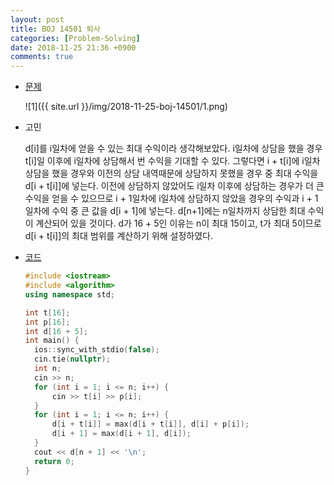 ```yaml
---
layout: post
title: BOJ 14501 퇴사
categories: [Problem-Solving]
date: 2018-11-25 21:36 +0900
comments: true
---
```


* [문제](https://www.acmicpc.net/problem/14501)

  ![1]({{ site.url }}/img/2018-11-25-boj-14501/1.png)

* 고민

  d[i]를 i일차에 얻을 수 있는 최대 수익이라 생각해보았다. i일차에 상담을 했을 경우 t[i]일 이후에 i일차에 상담해서 번 수익을 기대할 수 있다. 그렇다면 i + t[i]에 i일차 상담을 했을 경우와 이전의 상담 내역때문에 상담하지 못했을 경우 중 최대 수익을 d[i + t[i]]에 넣는다. 이전에 상담하지 않았어도 i일차 이후에 상담하는 경우가 더 큰 수익을 얻을 수 있으므로 i + 1일차에 i일차에 상담하지 않았을 경우의 수익과 i + 1일차에 수익 중 큰 값을 d[i + 1]에 넣는다. d[n+1]에는 n일차까지 상담한 최대 수익이 계산되어 있을 것이다. d가 16 + 5인 이유는 n이 최대 15이고, t가 최대 5이므로 d[i + t[i]]의 최대 범위를 계산하기 위해 설정하였다.

* [코드](https://github.com/Luvery93/Problem-Solving/blob/master/BOJ/14501.cpp)

  ```c++
  #include <iostream>
  #include <algorithm>
  using namespace std;
  
  int t[16];
  int p[16];
  int d[16 + 5];
  int main() {
  	ios::sync_with_stdio(false);
  	cin.tie(nullptr);
  	int n;
  	cin >> n;
  	for (int i = 1; i <= n; i++) {
  		cin >> t[i] >> p[i];
  	}
  	for (int i = 1; i <= n; i++) {
  		d[i + t[i]] = max(d[i + t[i]], d[i] + p[i]);
  		d[i + 1] = max(d[i + 1], d[i]);
  	}
  	cout << d[n + 1] << '\n';
  	return 0;
  }
  ```